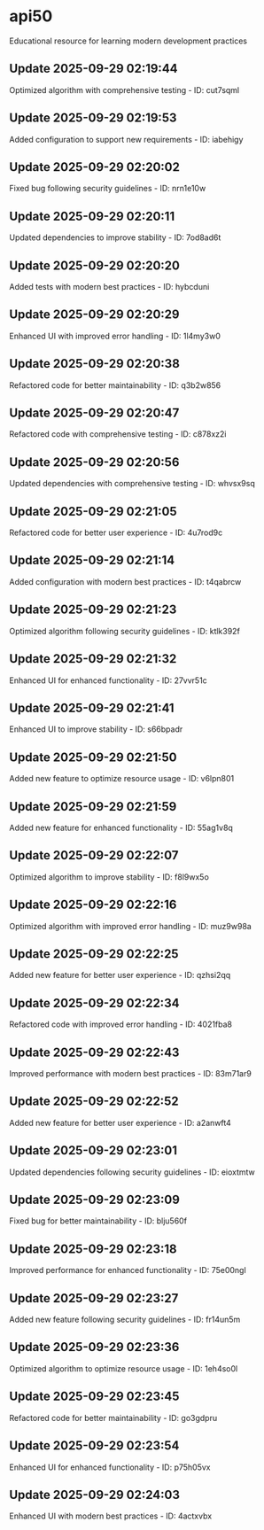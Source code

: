 # api50
Educational resource for learning modern development practices

## Update 2025-09-29 02:19:44
Optimized algorithm with comprehensive testing - ID: cut7sqml


## Update 2025-09-29 02:19:53
Added configuration to support new requirements - ID: iabehigy


## Update 2025-09-29 02:20:02
Fixed bug following security guidelines - ID: nrn1e10w


## Update 2025-09-29 02:20:11
Updated dependencies to improve stability - ID: 7od8ad6t


## Update 2025-09-29 02:20:20
Added tests with modern best practices - ID: hybcduni


## Update 2025-09-29 02:20:29
Enhanced UI with improved error handling - ID: 1l4my3w0


## Update 2025-09-29 02:20:38
Refactored code for better maintainability - ID: q3b2w856


## Update 2025-09-29 02:20:47
Refactored code with comprehensive testing - ID: c878xz2i


## Update 2025-09-29 02:20:56
Updated dependencies with comprehensive testing - ID: whvsx9sq


## Update 2025-09-29 02:21:05
Refactored code for better user experience - ID: 4u7rod9c


## Update 2025-09-29 02:21:14
Added configuration with modern best practices - ID: t4qabrcw


## Update 2025-09-29 02:21:23
Optimized algorithm following security guidelines - ID: ktlk392f


## Update 2025-09-29 02:21:32
Enhanced UI for enhanced functionality - ID: 27vvr51c


## Update 2025-09-29 02:21:41
Enhanced UI to improve stability - ID: s66bpadr


## Update 2025-09-29 02:21:50
Added new feature to optimize resource usage - ID: v6lpn801


## Update 2025-09-29 02:21:59
Added new feature for enhanced functionality - ID: 55ag1v8q


## Update 2025-09-29 02:22:07
Optimized algorithm to improve stability - ID: f8l9wx5o


## Update 2025-09-29 02:22:16
Optimized algorithm with improved error handling - ID: muz9w98a


## Update 2025-09-29 02:22:25
Added new feature for better user experience - ID: qzhsi2qq


## Update 2025-09-29 02:22:34
Refactored code with improved error handling - ID: 4021fba8


## Update 2025-09-29 02:22:43
Improved performance with modern best practices - ID: 83m71ar9


## Update 2025-09-29 02:22:52
Added new feature for better user experience - ID: a2anwft4


## Update 2025-09-29 02:23:01
Updated dependencies following security guidelines - ID: eioxtmtw


## Update 2025-09-29 02:23:09
Fixed bug for better maintainability - ID: blju560f


## Update 2025-09-29 02:23:18
Improved performance for enhanced functionality - ID: 75e00ngl


## Update 2025-09-29 02:23:27
Added new feature following security guidelines - ID: fr14un5m


## Update 2025-09-29 02:23:36
Optimized algorithm to optimize resource usage - ID: 1eh4so0l


## Update 2025-09-29 02:23:45
Refactored code for better maintainability - ID: go3gdpru


## Update 2025-09-29 02:23:54
Enhanced UI for enhanced functionality - ID: p75h05vx


## Update 2025-09-29 02:24:03
Enhanced UI with modern best practices - ID: 4actxvbx

